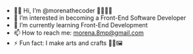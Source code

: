 - 👋🏽 Hi, I’m @morenathecoder 🎀👩🏽‍💻
- 👀 I’m interested in becoming a Front-End Software Developer 
- 🌱 I’m currently learning Front-End Development 
- 📫 How to reach me: morena.8mp@gmail.com
- ⚡ Fun fact: I make arts and crafts 🎨🧵🖼 

<!---
morenathecoder/morenathecoder is a ✨ special ✨ repository because its `README.md` (this file) appears on your GitHub profile.
You can click the Preview link to take a look at your changes.
--->

